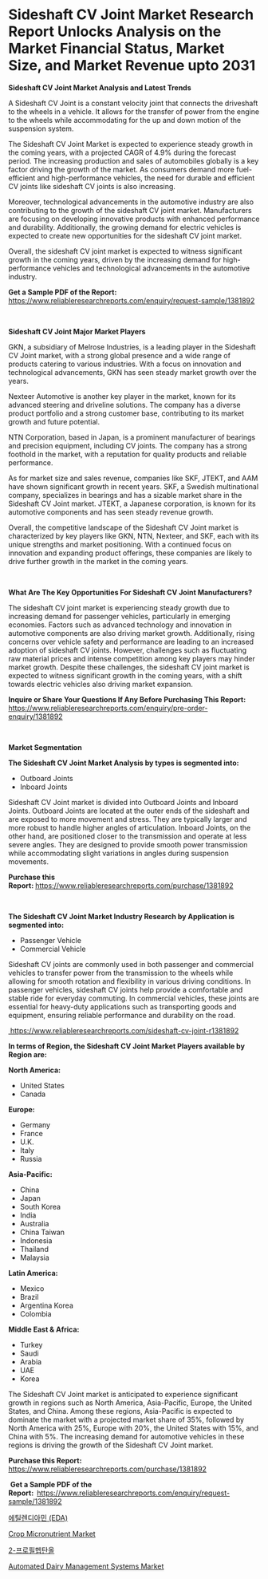 <p><h1>Sideshaft CV Joint Market Research Report Unlocks Analysis on the Market Financial Status, Market Size, and Market Revenue upto 2031</h1></p><p><strong>Sideshaft CV Joint Market Analysis and Latest Trends</strong></p>
<p><p>A Sideshaft CV Joint is a constant velocity joint that connects the driveshaft to the wheels in a vehicle. It allows for the transfer of power from the engine to the wheels while accommodating for the up and down motion of the suspension system.</p><p>The Sideshaft CV Joint Market is expected to experience steady growth in the coming years, with a projected CAGR of 4.9% during the forecast period. The increasing production and sales of automobiles globally is a key factor driving the growth of the market. As consumers demand more fuel-efficient and high-performance vehicles, the need for durable and efficient CV joints like sideshaft CV joints is also increasing.</p><p>Moreover, technological advancements in the automotive industry are also contributing to the growth of the sideshaft CV joint market. Manufacturers are focusing on developing innovative products with enhanced performance and durability. Additionally, the growing demand for electric vehicles is expected to create new opportunities for the sideshaft CV joint market.</p><p>Overall, the sideshaft CV joint market is expected to witness significant growth in the coming years, driven by the increasing demand for high-performance vehicles and technological advancements in the automotive industry.</p></p>
<p><strong>Get a Sample PDF of the Report:&nbsp;</strong> <a href="https://www.reliableresearchreports.com/enquiry/request-sample/1381892">https://www.reliableresearchreports.com/enquiry/request-sample/1381892</a></p>
<p>&nbsp;</p>
<p><strong>Sideshaft CV Joint Major Market Players</strong></p>
<p><p>GKN, a subsidiary of Melrose Industries, is a leading player in the Sideshaft CV Joint market, with a strong global presence and a wide range of products catering to various industries. With a focus on innovation and technological advancements, GKN has seen steady market growth over the years.</p><p>Nexteer Automotive is another key player in the market, known for its advanced steering and driveline solutions. The company has a diverse product portfolio and a strong customer base, contributing to its market growth and future potential.</p><p>NTN Corporation, based in Japan, is a prominent manufacturer of bearings and precision equipment, including CV joints. The company has a strong foothold in the market, with a reputation for quality products and reliable performance.</p><p>As for market size and sales revenue, companies like SKF, JTEKT, and AAM have shown significant growth in recent years. SKF, a Swedish multinational company, specializes in bearings and has a sizable market share in the Sideshaft CV Joint market. JTEKT, a Japanese corporation, is known for its automotive components and has seen steady revenue growth.</p><p>Overall, the competitive landscape of the Sideshaft CV Joint market is characterized by key players like GKN, NTN, Nexteer, and SKF, each with its unique strengths and market positioning. With a continued focus on innovation and expanding product offerings, these companies are likely to drive further growth in the market in the coming years.</p></p>
<p>&nbsp;</p>
<p><strong>What Are The Key Opportunities For Sideshaft CV Joint Manufacturers?</strong></p>
<p><p>The sideshaft CV joint market is experiencing steady growth due to increasing demand for passenger vehicles, particularly in emerging economies. Factors such as advanced technology and innovation in automotive components are also driving market growth. Additionally, rising concerns over vehicle safety and performance are leading to an increased adoption of sideshaft CV joints. However, challenges such as fluctuating raw material prices and intense competition among key players may hinder market growth. Despite these challenges, the sideshaft CV joint market is expected to witness significant growth in the coming years, with a shift towards electric vehicles also driving market expansion.</p></p>
<p><strong>Inquire or Share Your Questions If Any Before Purchasing This Report:</strong> <a href="https://www.reliableresearchreports.com/enquiry/pre-order-enquiry/1381892">https://www.reliableresearchreports.com/enquiry/pre-order-enquiry/1381892</a></p>
<p>&nbsp;</p>
<p><strong>Market Segmentation</strong></p>
<p><strong>The Sideshaft CV Joint Market Analysis by types is segmented into:</strong></p>
<p><ul><li>Outboard Joints</li><li>Inboard Joints</li></ul></p>
<p><p>Sideshaft CV Joint market is divided into Outboard Joints and Inboard Joints. Outboard Joints are located at the outer ends of the sideshaft and are exposed to more movement and stress. They are typically larger and more robust to handle higher angles of articulation. Inboard Joints, on the other hand, are positioned closer to the transmission and operate at less severe angles. They are designed to provide smooth power transmission while accommodating slight variations in angles during suspension movements.</p></p>
<p><strong>Purchase this Report:&nbsp;</strong><a href="https://www.reliableresearchreports.com/purchase/1381892">https://www.reliableresearchreports.com/purchase/1381892</a></p>
<p>&nbsp;</p>
<p><strong>The Sideshaft CV Joint Market Industry Research by Application is segmented into:</strong></p>
<p><ul><li>Passenger Vehicle</li><li>Commercial Vehicle</li></ul></p>
<p><p>Sideshaft CV joints are commonly used in both passenger and commercial vehicles to transfer power from the transmission to the wheels while allowing for smooth rotation and flexibility in various driving conditions. In passenger vehicles, sideshaft CV joints help provide a comfortable and stable ride for everyday commuting. In commercial vehicles, these joints are essential for heavy-duty applications such as transporting goods and equipment, ensuring reliable performance and durability on the road.</p></p>
<p><a href="https://www.reliableresearchreports.com/sideshaft-cv-joint-r1381892">&nbsp;https://www.reliableresearchreports.com/sideshaft-cv-joint-r1381892</a></p>
<p><strong>In terms of Region, the Sideshaft CV Joint Market Players available by Region are:</strong></p>
<p>
    <p> <strong> North America: </strong>
        <ul>
            <li>United States</li>
            <li>Canada</li>
        </ul>
        </p> 
    <p> <strong> Europe: </strong>
        <ul>
            <li>Germany</li>
            <li>France</li>
            <li>U.K.</li>
            <li>Italy</li>
            <li>Russia</li>
        </ul>
        </p> 
    <p> <strong> Asia-Pacific: </strong>
        <ul>
            <li>China</li>
            <li>Japan</li>
            <li>South Korea</li>
            <li>India</li>
            <li>Australia</li>
            <li>China Taiwan</li>
            <li>Indonesia</li>
            <li>Thailand</li>
            <li>Malaysia</li>
        </ul>
        </p> 
    <p> <strong> Latin America: </strong>
        <ul>
            <li>Mexico</li>
            <li>Brazil</li>
            <li>Argentina Korea</li>
            <li>Colombia</li>
        </ul>
        </p> 
    <p> <strong> Middle East & Africa: </strong>
        <ul>
            <li>Turkey</li>
            <li>Saudi</li>
            <li>Arabia</li>
            <li>UAE</li>
            <li>Korea</li>
        </ul>
    </p>
    </p>
<p><p>The Sideshaft CV Joint market is anticipated to experience significant growth in regions such as North America, Asia-Pacific, Europe, the United States, and China. Among these regions, Asia-Pacific is expected to dominate the market with a projected market share of 35%, followed by North America with 25%, Europe with 20%, the United States with 15%, and China with 5%. The increasing demand for automotive vehicles in these regions is driving the growth of the Sideshaft CV Joint market.</p></p>
<p><strong>Purchase this Report: </strong><a href="https://www.reliableresearchreports.com/purchase/1381892">https://www.reliableresearchreports.com/purchase/1381892</a></p>
<p>&nbsp;<strong>Get a Sample PDF of the Report:&nbsp;&nbsp;</strong><a href="https://www.reliableresearchreports.com/enquiry/request-sample/1381892">https://www.reliableresearchreports.com/enquiry/request-sample/1381892</a></p>
<p><strong></strong></p>
<p><p><a href="https://github.com/DavidRobb19/Market-Research-Report-List-1/blob/main/4774342114515.md">에틸렌디아민 (EDA)</a></p><p><a href="https://github.com/sahltyb2/Market-Research-Report-List-1/blob/main/crop-micronutrient-market.md">Crop Micronutrient Market</a></p><p><a href="https://github.com/mithunmistry2258/Market-Research-Report-List-1/blob/main/6483784114516.md">2-프로필헵탄올</a></p><p><a href="https://github.com/setiawananhar13/Market-Research-Report-List-1/blob/main/automated-dairy-management-systems-market.md">Automated Dairy Management Systems Market</a></p></p>